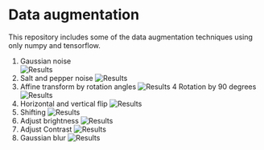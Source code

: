 # Data augmentation

This repository includes some of the data augmentation techniques using only numpy and tensorflow.

1. Gaussian noise\
![Results](https://github.com/omercelik-cs/tensorflow-image-augmentation/blob/master/examples/gaussian_noise.PNG)
2. Salt and pepper noise
![Results](https://github.com/omercelik-cs/tensorflow-image-augmentation/blob/master/examples/gaussian_noise.PNG)
3. Affine transform by rotation angles
![Results](https://github.com/omercelik-cs/tensorflow-image-augmentation/blob/master/examples/gaussian_noise.PNG)
4 Rotation by 90 degrees
![Results](https://github.com/omercelik-cs/tensorflow-image-augmentation/blob/master/examples/gaussian_noise.PNG)
5. Horizontal and vertical flip
![Results](https://github.com/omercelik-cs/tensorflow-image-augmentation/tree/master/examples/gaussian_noise)
6. Shifting
![Results](https://github.com/omercelik-cs/tensorflow-image-augmentation/tree/master/examples/gaussian_noise)
7. Adjust brightness
![Results](https://github.com/omercelik-cs/tensorflow-image-augmentation/tree/master/examples/gaussian_noise)
8. Adjust Contrast
![Results](https://github.com/omercelik-cs/tensorflow-image-augmentation/tree/master/examples/gaussian_noise)
9. Gaussian blur
![Results](https://github.com/omercelik-cs/tensorflow-image-augmentation/tree/master/examples/gaussian_noise)